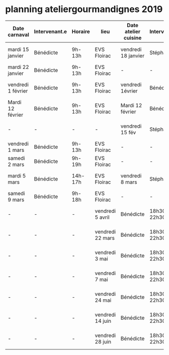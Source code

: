 # planning ateliergourmandignes 2019

| **Date carnaval**  | **Intervenant.e** | **Horaire** | **lieu**         | **Date atelier cuisine** | **Intervenant.e** | **horaire**          | **lieu**             |
| ------------------ | ----------------- | ----------- | ---------------- | ------------------------ | ----------------- | -------------------- | -------------------- |
| mardi 15 janvier   | Bénédicte         | 9h-13h      | EVS Floirac      | vendredi 18 janvier      | Stéphanie(?)      | 18h30-230            | Centre Didée Lormont |
| mardi 22 janvier   | Bénédicte         | 9h-13h      | EVS Floirac      | -                        | -                 | -                    |
| vendredi 1 février | Bénédicte         | 9h-13h      | EVS Floirac      | vendredi 1évrier         | Bénédicte         | 18h30-22h30          | Centre Didée Lormont |
| Mardi 12 février   | Bénédicte         | 9h-13h      | EVS Floirac      | Mardi 12 février         | Bénédicte         | 18h-23h              | 308 architecture     |
| -                  | -                 | -           | -                | vendredi 15 fév          | Stéphanie(?)      | 18h30-22h30          | Centre Didée Lormont |
| vendredi 1 mars    | Bénédicte         | 9h-13h      | EVS Floirac      | -                        | -                 | -                    |
| samedi 2 mars      | Bénédicte         | 9h-19h      | EVS Floirac      | -                        | -                 |
| mardi 5 mars       | Bénédicte         | 14h-17h     | EVS Floirac      | vendredi 8 mars          | Stéphanie         | 18h30-22h30          | Centre Didée Lormont |
| samedi 9 mars      | Bénédicte         | 9h-18h      | EVS Floirac      | -                        | -                 |
| -                  | -                 | -           | vendredi 5 avril | Bénédicte                | 18h30-22h30       | Centre Didée Lormont |
| -                  | -                 | -           | vendredi 22 mars | Bénédicte                | 18h30-22h30       | Centre Didée Lormont |
| -                  | -                 | -           | vendredi 3 mai   | Bénédicte                | 18h30-22h30       | Centre Didée Lormont |
| -                  | -                 | -           | vendredi  7 mai  | Bénédicte                | 18h30-22h30       | Centre Didée Lormont |
| -                  | -                 | -           | vendredi 24 mai  | Bénédicte                | 18h30-22h30       | Centre Didée Lormont |
| -                  | -                 | -           | vendredi 14 juin | Bénédicte                | 18h30-22h30       | Centre Didée Lormont |
| -                  | -                 | -           | vendredi 28 juin | Bénédicte                | 18h30-22h30       | Centre Didée Lormont |
